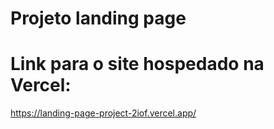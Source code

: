 # Projeto landing page

# Link para o site hospedado na Vercel:
  https://landing-page-project-2iof.vercel.app/
